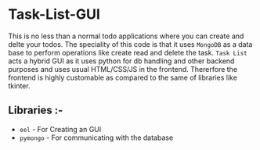 # Task-List-GUI
This is no less than a normal todo applications where you can create and delte your todos. 
The speciality of this code is that it uses `MongoDB` as a data base to perform operations like create read and delete the task.
`Task List` acts a hybrid GUI as it uses python for db handling and other backend purposes and uses usual HTML/CSS/JS in the frontend.
Thererfore the frontend is highly customable as compared to the same of libraries like tkinter.


## Libraries :-
- `eel` - For Creating an GUI
- `pymongo` - For communicating with the database
